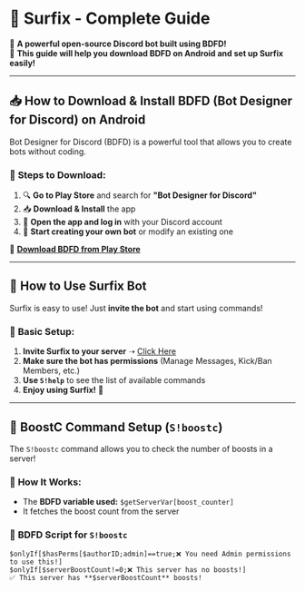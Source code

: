 # 📖 **Surfix - Complete Guide**
🚀 **A powerful open-source Discord bot built using BDFD!**  
📲 **This guide will help you download BDFD on Android and set up Surfix easily!**  

---

## 📥 **How to Download & Install BDFD (Bot Designer for Discord) on Android**
Bot Designer for Discord (BDFD) is a powerful tool that allows you to create bots without coding.  

### 📌 **Steps to Download:**
1. 🔍 **Go to Play Store** and search for **"Bot Designer for Discord"**  
2. 📥 **Download & Install** the app  
3. 🚀 **Open the app and log in** with your Discord account  
4. 🔧 **Start creating your own bot** or modify an existing one  

🔗 **[Download BDFD from Play Store](https://play.google.com/store/apps/details?id=com.jakubtomana.discordbotdesinger)**  

---

## 🤖 **How to Use Surfix Bot**
Surfix is easy to use! Just **invite the bot** and start using commands!  

### 📌 **Basic Setup:**
1. **Invite Surfix to your server** ➝ [Click Here](https://discord.com/oauth2/authorize?client_id=1340719763562823690)  
2. **Make sure the bot has permissions** (Manage Messages, Kick/Ban Members, etc.)  
3. **Use `S!help`** to see the list of available commands  
4. **Enjoy using Surfix!** 🎉  

---

## 🌟 **BoostC Command Setup (`S!boostc`)**
The `S!boostc` command allows you to check the number of boosts in a server!  

### 📌 **How It Works:**
- The **BDFD variable used:** `$getServerVar[boost_counter]`  
- It fetches the boost count from the server  

### 📝 **BDFD Script for `S!boostc`**
```bds
$onlyIf[$hasPerms[$authorID;admin]==true;❌ You need Admin permissions to use this!]
$onlyIf[$serverBoostCount!=0;❌ This server has no boosts!]
✅ This server has **$serverBoostCount** boosts!
